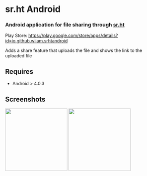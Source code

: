 # sr.ht Android

### Android application for file sharing through [sr.ht](https://sr.ht)

Play Store: https://play.google.com/store/apps/details?id=io.github.wiiam.srhtandroid

Adds a share feature that uploads the file and shows the link to the uploaded file

## Requires
- Android > 4.0.3

## Screenshots
<p><img src="https://sr.ht/4c75.png" width="200px"/> <img src="https://sr.ht/3eb4f.png" width="200px"/>
